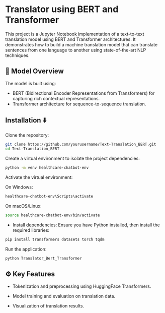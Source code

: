 
# Translator using BERT and Transformer 

This project is a Jupyter Notebook implementation of a text-to-text translation model using BERT and Transformer architectures. It demonstrates how to build a machine translation model that can translate sentences from one language to another using state-of-the-art NLP techniques.



## 🧠 Model Overview

The model is built using:
- BERT (Bidirectional Encoder Representations from Transformers) for capturing rich contextual representations.
- Transformer architecture for sequence-to-sequence translation.


## Installation ⬇️

Clone the repository:
```bash 
git clone https://github.com/yourusername/Text-Translation_BERT.git
cd Text-Translation_BERT
```
Create a virtual environment to isolate the project dependencies:
```bash
python -m venv healthcare-chatbot-env
```
Activate the virtual environment:

On Windows:
```bash 
healthcare-chatbot-env\Scripts\activate
```
On macOS/Linux:
```bash 
source healthcare-chatbot-env/bin/activate
```
 - Install dependencies:
Ensure you have Python installed, then install the required libraries:
```bash
pip install transformers datasets torch tqdm
```

Run the application:

```bash     
python Translator_Bert_Transformer
```

    
## ⚙️ Key Features
 - Tokenization and preprocessing using HuggingFace Transformers.

- Model training and evaluation on translation data.

- Visualization of translation results.
